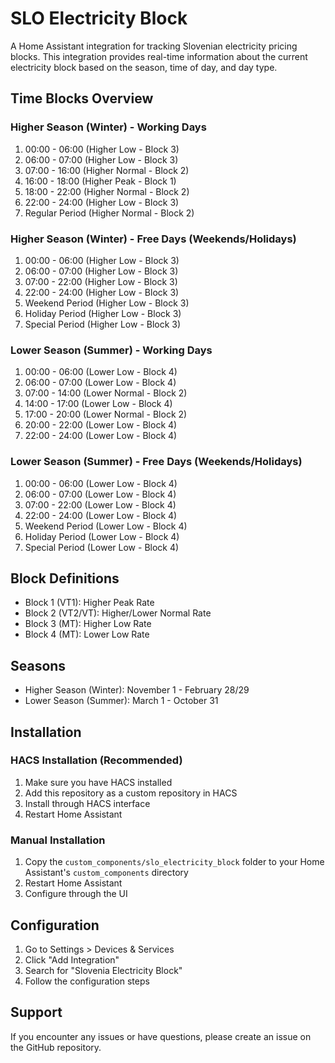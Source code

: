 # SLO Electricity Block

A Home Assistant integration for tracking Slovenian electricity pricing blocks. This integration provides real-time information about the current electricity block based on the season, time of day, and day type.

## Time Blocks Overview

### Higher Season (Winter) - Working Days
1. 00:00 - 06:00 (Higher Low - Block 3)
2. 06:00 - 07:00 (Higher Low - Block 3)
3. 07:00 - 16:00 (Higher Normal - Block 2)
4. 16:00 - 18:00 (Higher Peak - Block 1)
5. 18:00 - 22:00 (Higher Normal - Block 2)
6. 22:00 - 24:00 (Higher Low - Block 3)
7. Regular Period (Higher Normal - Block 2)

### Higher Season (Winter) - Free Days (Weekends/Holidays)
1. 00:00 - 06:00 (Higher Low - Block 3)
2. 06:00 - 07:00 (Higher Low - Block 3)
3. 07:00 - 22:00 (Higher Low - Block 3)
4. 22:00 - 24:00 (Higher Low - Block 3)
5. Weekend Period (Higher Low - Block 3)
6. Holiday Period (Higher Low - Block 3)
7. Special Period (Higher Low - Block 3)

### Lower Season (Summer) - Working Days
1. 00:00 - 06:00 (Lower Low - Block 4)
2. 06:00 - 07:00 (Lower Low - Block 4)
3. 07:00 - 14:00 (Lower Normal - Block 2)
4. 14:00 - 17:00 (Lower Low - Block 4)
5. 17:00 - 20:00 (Lower Normal - Block 2)
6. 20:00 - 22:00 (Lower Low - Block 4)
7. 22:00 - 24:00 (Lower Low - Block 4)

### Lower Season (Summer) - Free Days (Weekends/Holidays)
1. 00:00 - 06:00 (Lower Low - Block 4)
2. 06:00 - 07:00 (Lower Low - Block 4)
3. 07:00 - 22:00 (Lower Low - Block 4)
4. 22:00 - 24:00 (Lower Low - Block 4)
5. Weekend Period (Lower Low - Block 4)
6. Holiday Period (Lower Low - Block 4)
7. Special Period (Lower Low - Block 4)

## Block Definitions
- Block 1 (VT1): Higher Peak Rate
- Block 2 (VT2/VT): Higher/Lower Normal Rate
- Block 3 (MT): Higher Low Rate
- Block 4 (MT): Lower Low Rate

## Seasons
- Higher Season (Winter): November 1 - February 28/29
- Lower Season (Summer): March 1 - October 31

## Installation

### HACS Installation (Recommended)
1. Make sure you have HACS installed
2. Add this repository as a custom repository in HACS
3. Install through HACS interface
4. Restart Home Assistant

### Manual Installation
1. Copy the `custom_components/slo_electricity_block` folder to your Home Assistant's `custom_components` directory
2. Restart Home Assistant
3. Configure through the UI

## Configuration
1. Go to Settings > Devices & Services
2. Click "Add Integration"
3. Search for "Slovenia Electricity Block"
4. Follow the configuration steps

## Support
If you encounter any issues or have questions, please create an issue on the GitHub repository.
